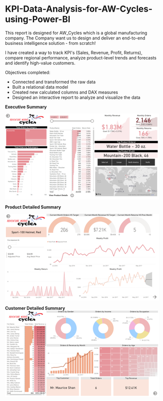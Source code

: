 # KPI-Data-Analysis-for-AW-Cycles-using-Power-BI

This report is designed for AW_Cycles which is a global manufacturing company. The Company want us to design and deliver an end-to-end business intelligence solution - from scratch!

I have created a way to track KPI's (Sales, Revenue, Profit, Returns), compare regional performance, analyze product-level trends and forecasts and identify high-value customers.

Objectives completed:
- Connected and transformed the raw data
- Built a relational data model
- Created new calculated columns and DAX measures
- Designed an interactive report to analyze and visualize the data

<b>Executive Summary </b>

![alt tag](https://github.com/Shreus/KPI-Data-Analysis-for-AW-Cycles-using-Power-BI/blob/main/Executive%20Summary.PNG)


<b> Product Detailed Summary </b>

![alt tag](https://github.com/Shreus/KPI-Data-Analysis-for-AW-Cycles-using-Power-BI/blob/main/Product%20Details.PNG)


<b> Customer Detailed Summary</b>
![alt tag](https://github.com/Shreus/KPI-Data-Analysis-for-AW-Cycles-using-Power-BI/blob/main/Customer%20Details.PNG)
